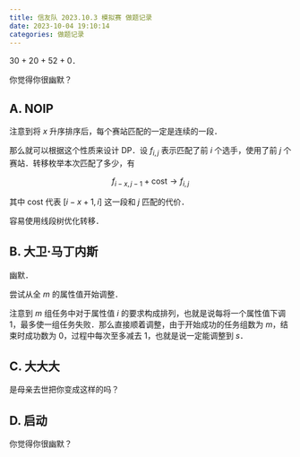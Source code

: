 ```yaml
---
title: 信友队 2023.10.3 模拟赛 做题记录
date: 2023-10-04 19:10:14
categories: 做题记录
---
```


30 + 20 + 52 + 0．

你觉得你很幽默？

<!-- more -->

## A. NOIP

注意到将 $x$ 升序排序后，每个赛站匹配的一定是连续的一段．

那么就可以根据这个性质来设计 DP．设 $f_{i, j}$ 表示匹配了前 $i$ 个选手，使用了前 $j$ 个赛站．转移枚举本次匹配了多少，有

$$
f_{i - x, j - 1} + \mathrm{cost} \to f_{i, j}
$$

其中 $\mathrm{cost}$ 代表 $[i - x + 1, i]$ 这一段和 $j$ 匹配的代价．

容易使用线段树优化转移．

## B. 大卫·马丁内斯

幽默．

尝试从全 $m$ 的属性值开始调整．

注意到 $m$ 组任务中对于属性值 $i$ 的要求构成排列，也就是说每将一个属性值下调 $1$，最多使一组任务失败．那么直接顺着调整，由于开始成功的任务组数为 $m$，结束时成功数为 $0$，过程中每次至多减去 $1$，也就是说一定能调整到 $s$．

## C. 大大大

是母亲去世把你变成这样的吗？

## D. 启动

你觉得你很幽默？
